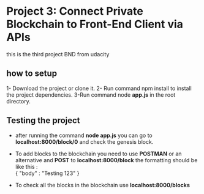# Project 3: Connect Private Blockchain to Front-End Client via APIs

this is the third project BND from udacity 

## how to setup 
1- Download the project or clone it.
2- Run command npm install to install the project dependencies.
3-Run command node __app.js__ in the root directory.


## Testing the project
- after running the command __node app.js__ you can go to __localhost:8000/block/0__ and check the genesis block.
- To add blocks to the blockchain you need to use __POSTMAN__ or an alternative and __POST__ to __localhost:8000/block__
the formatting should be like this :
<br>{
    "body" : "Testing 123"
    }

- To check all the blocks in the blockchain use __localhost:8000/blocks__
  
